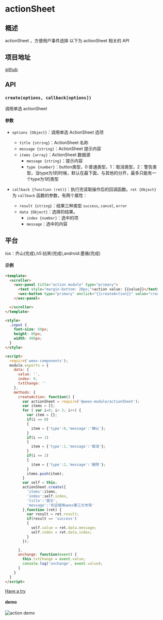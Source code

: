 # actionSheet


## 概述

actionSheet ，方便用户事件选择 以下为 actionSheet 相关的 API

## 项目地址
[github](https://github.com/weex-plugins/weex-action-sheet)

## API
### `create(options, callback[options])`

调用单选 actionSheet

#### 参数

- `options {Object}`：调用单选 ActionSheet 选项
  - `title {string}`：ActionSheet 名称
  - `message {string}`：ActionSheet 提示内容
  - `items {array}`：ActionSheet 数据源
      - `message {string}`：提示内容
      - `type {number}`：button类型，0:普通类型，1：取消类型，2：警告类型，当type为1的时候，默认在最下面，与其他的分开，最多只能有一个type为1的类型

- `callback {function (ret)}`：执行完读取操作后的回调函数。`ret {Object}` 为 `callback` 函数的参数，有两个属性：
  - `result {string}`：结果三种类型 `success`, `cancel`, `error`
  - `data {Object}`：选择的结果。
     - `index {number}`：选中的项
     - `message`：选中的内容

## 平台
ios：齐山(完成),h5:拈笑(完成),android:墨循(完成)

#### 示例

```html
<template>
  <scroller>
    <wxc-panel title="action module" type="primary">
      <text style="margin-bottom: 20px;">action value: {{value}}</text>
      <wxc-button type="primary" onclick="{{createAction}}" value="create action" style="margin-bottom: 20px;"></wxc-button>
    </wxc-panel>

  </scroller>
</template>

<style>
  .input {
    font-size: 60px;
    height: 80px;
    width: 400px;
  }
</style>

<script>
  require('weex-components');
  module.exports = {
    data: {
      value: '',
      index: 0,
      txtChange: ''
    },
    methods: {
      createAction: function() {
        var actionSheet = require('@weex-module/actionSheet');
        var items = [];
        for ( var i=0; i< 3; i++) {
          var item = {};
          if(i == 0)
          {
            item = {'type':0,'message':'确认'};
          }
          if(i == 1)
          {
            item = {'type':1,'message':'取消'};
          }
          if(i == 2)
          {
            item = {'type':2,'message':'删除'};
          }
          items.push(item);
        }
        var self = this;
        actionSheet.create({
          'items':items,
          'index':self.index,
          'title':'提示',
          'message':'欢迎使用weex第三方市场'
        },function (ret) {
          var result = ret.result;
          if(result == 'success')
          {
            self.value = ret.data.message;
            self.index = ret.data.index;
          }
        });

      },
      onchange: function(event) {
        this.txtChange = event.value;
        console.log('onchange', event.value);
      }
    }
  }
</script>
```

[Have a try](http://dotwe.org/c3856e6035fce2f8511a021a5360d3da)

#### demo
![action demo](https://raw.githubusercontent.com/weex-plugins/weex-actionSheet/master/doc/1.gif)